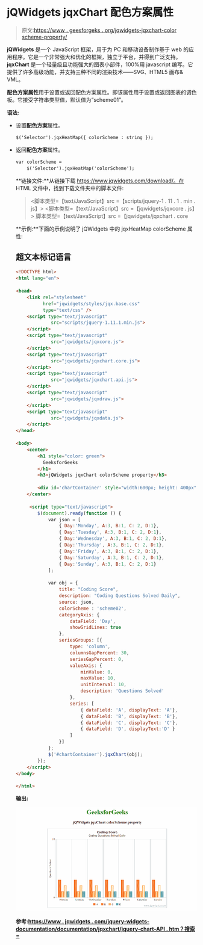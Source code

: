 # jQWidgets jqxChart 配色方案属性

> 原文:[https://www . geesforgeks . org/jqwidgets-jqxchart-color scheme-property/](https://www.geeksforgeeks.org/jqwidgets-jqxchart-colorscheme-property/)

**jQWidgets** 是一个 JavaScript 框架，用于为 PC 和移动设备制作基于 web 的应用程序。它是一个非常强大和优化的框架，独立于平台，并得到广泛支持。 **jqxChart** 是一个轻量级且功能强大的图表小部件，100%用 javascript 编写。它提供了许多高级功能，并支持三种不同的渲染技术——SVG、HTML5 画布& VML。

**配色方案属性**用于设置或返回配色方案属性。即该属性用于设置或返回图表的调色板。它接受字符串类型值，默认值为“scheme01”。

**语法:**

*   设置**配色方案**属性。

    ```html
    $('Selector').jqxHeatMap({ colorScheme : string });
    ```

*   返回**配色方案**属性。

    ```html
    var colorScheme =
        $('Selector').jqxHeatMap('colorScheme');
    ```

    **链接文件:**从链接下载 https://www.jqwidgets.com/download/。在 HTML 文件中，找到下载文件夹中的脚本文件:

    > <link rel="”stylesheet”" href="”jqwidgets/styles/jqx.base.css”" type="”text/css”">
    > <脚本类型=【text/JavaScript】src =【scripts/jquery-1 . 11 . 1 . min . js】></脚本>
    > <脚本类型=【text/JavaScript】src =【jqwidgets/jqxcore . js】></脚本>
    > 脚本类型=【text/JavaScript】src =【jqwidgets/jqxchart . core

    **示例:**下面的示例说明了 jQWidgets 中的 jqxHeatMap colorScheme 属性:

    ## 超文本标记语言

    ```html
    <!DOCTYPE html>
    <html lang="en">

    <head>
        <link rel="stylesheet" 
              href="jqwidgets/styles/jqx.base.css" 
              type="text/css" />
        <script type="text/javascript" 
                 src="scripts/jquery-1.11.1.min.js">
        </script>
        <script type="text/javascript"
                 src="jqwidgets/jqxcore.js">
        </script>
        <script type="text/javascript" 
                 src="jqwidgets/jqxchart.core.js">
        </script>
        <script type="text/javascript" 
                 src="jqwidgets/jqxchart.api.js">
        </script>
        <script type="text/javascript" 
                 src="jqwidgets/jqxdraw.js">
        </script>
        <script type="text/javascript" 
                 src="jqwidgets/jqxdata.js">
        </script>
    </head>

    <body>
        <center>
            <h1 style="color: green">
              GeeksforGeeks
            </h1>
            <h3>jQWidgets jqxChart colorScheme property</h3>

            <div id='chartContainer' style="width:600px; height: 400px"/>
        </center>

         <script type="text/javascript">
            $(document).ready(function () {
                var json = [
                    { Day:'Monday', A:3, B:1, C: 2, D:1},
                    { Day:'Tuesday', A:3, B:1, C: 2, D:1},
                    { Day:'Wednesday', A:3, B:1, C: 2, D:1},
                    { Day:'Thursday', A:3, B:1, C: 2, D:1},
                    { Day:'Friday', A:3, B:1, C: 2, D:1},
                    { Day:'Saturday', A:3, B:1, C: 2, D:1},
                    { Day:'Sunday', A:3, B:1, C: 2, D:1}
                ];

                var obj = {
                    title: "Coding Score",
                    description: "Coding Questions Solved Daily",
                    source: json,
                    colorScheme : 'scheme02',
                    categoryAxis: {
                        dataField: 'Day',
                        showGridLines: true
                    },
                    seriesGroups: [{
                        type: 'column',
                        columnsGapPercent: 30,
                        seriesGapPercent: 0,
                        valueAxis: {
                            minValue: 0,
                            maxValue: 10,
                            unitInterval: 10,
                            description: 'Questions Solved'
                        },
                        series: [
                            { dataField: 'A', displayText: 'A'},
                            { dataField: 'B', displayText: 'B'},
                            { dataField: 'C', displayText: 'C'},
                            { dataField: 'D', displayText:'D' }
                        ]
                    }]
                };
                $('#chartContainer').jqxChart(obj);
            });
        </script>
    </body>

    </html>
    ```

    **输出:**

    ![](img/96271222f23ee69199d93c4550cb274f.png)

    **参考:**[**https://www . jqwidgets . com/jquery-widgets-documentation/documentation/jqxchart/jquery-chart-API . htm？搜索=**](https://www.jqwidgets.com/jquery-widgets-documentation/documentation/jqxchart/jquery-chart-api.htm?search=)